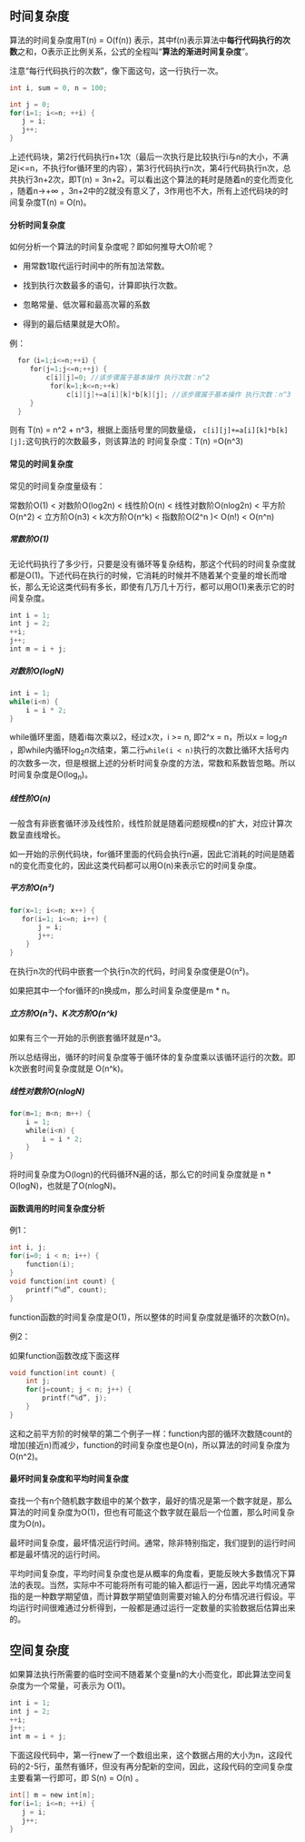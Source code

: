 ## 时间复杂度

算法的时间复杂度用T(n) = O(f(n)) 表示，其中f(n)表示算法中**每行代码执行的次数**之和，O表示正比例关系，公式的全程叫“**算法的渐进时间复杂度**”。

注意“每行代码执行的次数”，像下面这句，这一行执行一次。

```c++
int i, sum = 0, n = 100;
```

```C++
int j = 0;
for(i=1; i<=n; ++i) {
   j = i;
   j++;
}
```

上述代码块，第2行代码执行n+1次（最后一次执行是比较执行i与n的大小，不满足i<=n，不执行for循环里的内容），第3行代码执行n次，第4行代码执行n次，总共执行3n+2次，即T(n) = 3n+2。可以看出这个算法的耗时是随着n的变化而变化 ，随着n->+&infin; ，3n+2中的2就没有意义了，3作用也不大，所有上述代码块的时间复杂度T(n) = O(n)。

#### 分析时间复杂度

如何分析一个算法的时间复杂度呢？即如何推导大O阶呢？

- 用常数1取代运行时间中的所有加法常数。

- 找到执行次数最多的语句，计算即执行次数。

- 忽略常量、低次幂和最高次幂的系数

- 得到的最后结果就是大O阶。

例：

```C++
  for（i=1;i<=n;++i）{
     for(j=1;j<=n;++j) {
         c[i][j]=0; //该步骤属于基本操作 执行次数：n^2
          for(k=1;k<=n;++k)
              c[i][j]+=a[i][k]*b[k][j]; //该步骤属于基本操作 执行次数：n^3
     }
  }
```

则有 T(n) = n^2 + n^3，根据上面括号里的同数量级， `c[i][j]+=a[i][k]*b[k][j];`这句执行的次数最多，则该算法的 时间复杂度：T(n) =O(n^3)

#### 常见的时间复杂度

常见的时间复杂度量级有：

常数阶O(1) < 对数阶O(log2n) < 线性阶O(n) < 线性对数阶O(nlog2n) < 平方阶O(n^2) < 立方阶O(n3) < k次方阶O(n^k) < 指数阶O(2^n )< O(n!) < O(n^n)

##### 常数阶O(1)

无论代码执行了多少行，只要是没有循环等复杂结构，那这个代码的时间复杂度就都是O(1)。下述代码在执行的时候，它消耗的时候并不随着某个变量的增长而增长，那么无论这类代码有多长，即使有几万几十万行，都可以用O(1)来表示它的时间复杂度。 

```C++
int i = 1;
int j = 2;
++i;
j++;
int m = i + j;
```

##### 对数阶O(logN)

```C++
int i = 1;
while(i<n) {
    i = i * 2;
}
```

while循环里面，随着i每次乘以2，经过x次，i >= n, 即2^x = n，所以x = $\log_2{n}$ ，即while内循环$\log_2{n}$次结束，第二行`while(i < n)`执行的次数比循环大括号内的次数多一次，但是根据上述的分析时间复杂度的方法，常数和系数皆忽略。所以时间复杂度是O($\log_n$)。

##### 线性阶O(n)

一般含有非嵌套循环涉及线性阶，线性阶就是随着问题规模n的扩大，对应计算次数呈直线增长。

如一开始的示例代码块，for循环里面的代码会执行n遍，因此它消耗的时间是随着n的变化而变化的，因此这类代码都可以用O(n)来表示它的时间复杂度。 

##### 平方阶O(n²)

```C++
for(x=1; i<=n; x++) {
   for(i=1; i<=n; i++) {
       j = i;
       j++;
    }
}
```

在执行n次的代码中嵌套一个执行n次的代码，时间复杂度便是O(n²)。

如果把其中一个for循环的n换成m，那么时间复杂度便是m * n。

##### 立方阶O(n³)、K次方阶O(n^k)

如果有三个一开始的示例嵌套循环就是n^3。

所以总结得出，循环的时间复杂度等于循环体的复杂度乘以该循环运行的次数。即k次嵌套时间复杂度就是 O(n^k)。

##### 线性对数阶O(nlogN)

```C++
for(m=1; m<n; m++) {
    i = 1;
    while(i<n) {
        i = i * 2;
    }
}
```

将时间复杂度为O(logn)的代码循环N遍的话，那么它的时间复杂度就是 n * O(logN)，也就是了O(nlogN)。 

#### 函数调用的时间复杂度分析

例1：

```C++
int i, j;
for(i=0; i < n; i++) {
    function(i);
}
void function(int count) {
    printf(“%d”, count);
}
```

function函数的时间复杂度是O(1)，所以整体的时间复杂度就是循环的次数O(n)。 

例2：

如果function函数改成下面这样

```C++
void function(int count) {
    int j;
    for(j=count; j < n; j++) {
        printf(“%d”, j);
    }
}
```

这和之前平方阶的时候举的第二个例子一样：function内部的循环次数随count的增加(接近n)而减少，function的时间复杂度也是O(n)，所以算法的时间复杂度为O(n^2)。

#### 最坏时间复杂度和平均时间复杂度

查找一个有n个随机数字数组中的某个数字，最好的情况是第一个数字就是，那么算法的时间复杂度为O(1)，但也有可能这个数字就在最后一个位置，那么时间复杂度为O(n)。 

最坏时间复杂度，最坏情况运行时间。通常，除非特别指定，我们提到的运行时间都是最坏情况的运行时间。

平均时间复杂度，平均时间复杂度也是从概率的角度看，更能反映大多数情况下算法的表现。当然，实际中不可能将所有可能的输入都运行一遍，因此平均情况通常指的是一种数学期望值，而计算数学期望值则需要对输入的分布情况进行假设。平均运行时间很难通过分析得到，一般都是通过运行一定数量的实验数据后估算出来的。

## 空间复杂度

如果算法执行所需要的临时空间不随着某个变量n的大小而变化，即此算法空间复杂度为一个常量，可表示为 O(1)。

```C++
int i = 1;
int j = 2;
++i;
j++;
int m = i + j;
```

下面这段代码中，第一行new了一个数组出来，这个数据占用的大小为n，这段代码的2-5行，虽然有循环，但没有再分配新的空间，因此，这段代码的空间复杂度主要看第一行即可，即 S(n) = O(n) 。

```C++
int[] m = new int[n];
for(i=1; i<=n; ++i) {
   j = i;
   j++;
}
```

